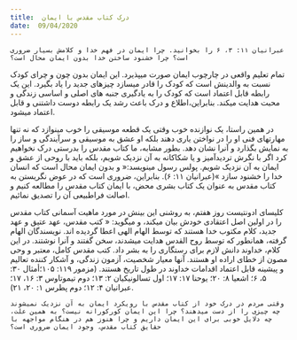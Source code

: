 ```yaml
---
title:  درک کتاب مقدس با ایمان
date:  09/04/2020
---
```


`عبرانیان ۱۱: ۳، ۶ را بخوانید. چرا ایمان در فهم خدا و کلامش بسیار ضروری است؟ چرا خشنود ساختن خدا بدون ایمان محال است؟`

تمام تعلیم واقعی در چارچوب ایمان صورت میپذیرد. این ایمان بدون چون و چرای کودک نسبت به والدینش است که کودک را قادر میسازد چیزهای جدید را یاد بگیرد. این یک رابطه قابل اعتماد است که کودک را به یادگیری جنبه های اصلی و اساسی زندگی و محبت هدایت میکند. بنابراین،اطلاع و درک باعث رشد یک رابطه دوست داشتنی و قابل اعتماد میشود.

در همین راستا، یک نوازنده خوب وقتی یک قطعه موسیقی را خوب مینوازد که نه تنها مهارتهای فنی او را در نواختن یاری دهند بلکه او عشق به موسیقی و سرآیندگی و ساز را به نمایش بگذارد و آنرا نشان دهد. بطور مشابه، ما کتاب مقدس را بدرستی درک نخواهیم کرد اگر با نگرش تردیدآمیز و یا شکاکانه به آن نزدیک شویم، بلکه باید با روحی از عشق و ایمان به آن نزدیک شویم. پولس رسول مینویسد:« و بدون ایمان محال است که انسان خدا را خشنود سازد »(عبرانیان ۱۱: ۶). بنابراین، ضروری است که در عوض نگریستن به کتاب مقدس به عنوان یک کتاب بشری محض، با ایمان کتاب مقدس را مطالعه کنیم و اصالت فراطبیعی آن را تصدیق نمائیم.

کلیسای ادونتیست روز هفتم، به روشنی این بینش در مورد ماهیت آسمانی کتاب مقدس را در اولین اصل اعتقادی خودش بیان میکند، و میگوید: « کتب مقدس، عهد عتیق و عهد جدید، کلام مکتوب خدا هستند که توسط الهام الهی اعطا گردیده اند. نویسندگان الهام گرفته، همانطور که توسط روح القدس هدایت میشدند، سخن گفتند و آنرا نوشتند. در این کلام، خداوند دانش لازم برای رستگاری را به بشر داد. کتب مقدس کامل، معتبر و وحی مصون از خطای اراده او هستند. آنها معیار شخصیت، آزمون زندگی، و آشکار کننده تعالیم و پیشینه قابل اعتماد اقدامات خداوند در طول تاریخ هستند. (مزمور ۱۱۹: ۱۰۵؛أمثال ۳۰: ۵، ۶؛ اشعیا ۸: ۲۰؛ یوحنا ۱۷: ۱۷؛ اول تسالونیکیان ۲: ۱۳؛ دوم تیموتاوس ۳: ۱۶، ۱۷؛ عبرانیان ۴: ۱۲؛ دوم پطرس ۱: ۲۰، ۲۱).

`وقتی مردم در درک خود از کتاب مقدس با رویکرد ایمان به آن نزدیک نمیشوند چه چیزی را از دست میدهند؟ چرا این ایمان کورکورانه نیست؟ به همین علت، چه دلایل خوبی برای این ایمان داریم و چرا هنوز هم در هنگام مواجهه با حقایق کتاب مقدس، وجود ایمان ضروری است؟`